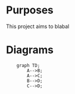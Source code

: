 # Purposes

This project aims to blabal

# Diagrams

```mermaid
    graph TD;
        A-->B;
        A-->C;
        B-->D;
        C-->D;
```

